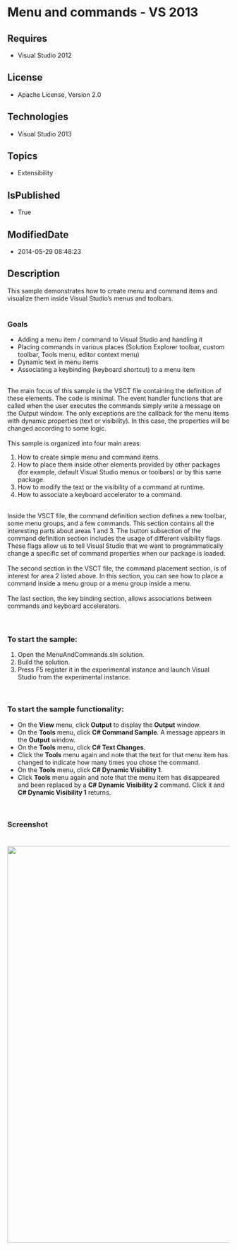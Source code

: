 # Menu and commands - VS 2013
## Requires
* Visual Studio 2012
## License
* Apache License, Version 2.0
## Technologies
* Visual Studio 2013
## Topics
* Extensibility
## IsPublished
* True
## ModifiedDate
* 2014-05-29 08:48:23
## Description

<p>This sample demonstrates how to create menu and command items and visualize them inside Visual Studio&rsquo;s menus and toolbars.
<br>
<br>
</p>
<h3>Goals</h3>
<ul>
<li>Adding a menu item / command to Visual Studio and handling it </li><li>Placing commands in various places (Solution Explorer toolbar, custom toolbar, Tools menu, editor context menu)
</li><li>Dynamic text in menu items </li><li>Associating a keybinding (keyboard shortcut) to a menu item </li></ul>
<p><br>
The main focus of this sample is the VSCT file containing the definition of these elements. The code is minimal. The event handler functions that are called when the user executes the commands simply write a message on the Output window. The only exceptions
 are the callback for the menu items with dynamic properties (text or visibility). In this case, the properties will be changed according to some logic.<br>
<br>
This sample is organized into four main areas:</p>
<ol>
<li>How to create simple menu and command items. </li><li>How to place them inside other elements provided by other packages (for example, default Visual Studio menus or toolbars) or by this same package.
</li><li>How to modify the text or the visibility of a command at runtime. </li><li>How to associate a keyboard accelerator to a command. </li></ol>
<p><br>
Inside the VSCT file, the command definition section defines a new toolbar, some menu groups, and a few commands. This section contains all the interesting parts about areas 1 and 3. The button subsection of the command definition section includes the usage
 of different visibility flags. These flags allow us to tell Visual Studio that we want to programmatically change a specific set of command properties when our package is loaded.<br>
<br>
The second section in the VSCT file, the command placement section, is of interest for area 2 listed above. In this section, you can see how to place a command inside a menu group or a menu group inside a menu.<br>
<br>
The last section, the key binding section, allows associations between commands and keyboard accelerators.<br>
<br>
<br>
</p>
<h3>To start the sample:</h3>
<ol>
<li>Open the MenuAndCommands.sln solution. </li><li>Build the solution. </li><li>Press F5 register it in the experimental instance and launch Visual Studio from the experimental instance.
</li></ol>
<p>&nbsp;</p>
<h3>To start the sample functionality:</h3>
<ul>
<li>On the <strong>View</strong> menu, click <strong>Output</strong> to display the
<strong>Output</strong> window. </li><li>On the <strong>Tools</strong> menu, click <strong>C# Command Sample</strong>. A message appears in the
<strong>Output</strong> window. </li><li>On the <strong>Tools</strong> menu, click <strong>C# Text Changes</strong>. </li><li>Click the <strong>Tools</strong> menu again and note that the text for that menu item has changed to indicate how many times you chose the command.
</li><li>On the <strong>Tools</strong> menu, click <strong>C# Dynamic Visibility 1</strong>.
</li><li>Click <strong>Tools</strong> menu again and note that the menu item has disappeared and been replaced by a
<strong>C# Dynamic Visibility 2</strong> command. Click it and <strong>C# Dynamic Visibility 1</strong> returns.
</li></ul>
<p>&nbsp;</p>
<h3>Screenshot</h3>
<h3><img src="file://tg-server-hp/PartnerDrops/VSSDKSamples/2013/VSSDK_IDE_Sample_Menu_And_Commands/description/menuandcommands.png" alt=""></h3>
<p><img id="115741" src="/vstudio/site/view/file/115741/1/Exammple.MenuAndCommands.png" alt="" width="1213" height="898"></p>
